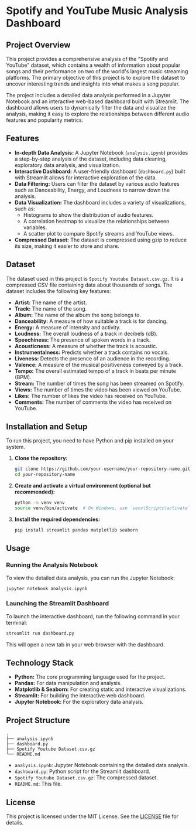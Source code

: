 # Spotify and YouTube Music Analysis Dashboard

## Project Overview

This project provides a comprehensive analysis of the "Spotify and YouTube" dataset, which contains a wealth of information about popular songs and their performance on two of the world's largest music streaming platforms. The primary objective of this project is to explore the dataset to uncover interesting trends and insights into what makes a song popular.

The project includes a detailed data analysis performed in a Jupyter Notebook and an interactive web-based dashboard built with Streamlit. The dashboard allows users to dynamically filter the data and visualize the analysis, making it easy to explore the relationships between different audio features and popularity metrics.

## Features

*   **In-depth Data Analysis:** A Jupyter Notebook (`analysis.ipynb`) provides a step-by-step analysis of the dataset, including data cleaning, exploratory data analysis, and visualization.
*   **Interactive Dashboard:** A user-friendly dashboard (`dashboard.py`) built with Streamlit allows for interactive exploration of the data.
*   **Data Filtering:** Users can filter the dataset by various audio features such as Danceability, Energy, and Loudness to narrow down the analysis.
*   **Data Visualization:** The dashboard includes a variety of visualizations, such as:
    *   Histograms to show the distribution of audio features.
    *   A correlation heatmap to visualize the relationships between variables.
    *   A scatter plot to compare Spotify streams and YouTube views.
*   **Compressed Dataset:** The dataset is compressed using gzip to reduce its size, making it easier to store and share.

## Dataset

The dataset used in this project is `Spotify Youtube Dataset.csv.gz`. It is a compressed CSV file containing data about thousands of songs. The dataset includes the following key features:

*   **Artist:** The name of the artist.
*   **Track:** The name of the song.
*   **Album:** The name of the album the song belongs to.
*   **Danceability:** A measure of how suitable a track is for dancing.
*   **Energy:** A measure of intensity and activity.
*   **Loudness:** The overall loudness of a track in decibels (dB).
*   **Speechiness:** The presence of spoken words in a track.
*   **Acousticness:** A measure of whether the track is acoustic.
*   **Instrumentalness:** Predicts whether a track contains no vocals.
*   **Liveness:** Detects the presence of an audience in the recording.
*   **Valence:** A measure of the musical positiveness conveyed by a track.
*   **Tempo:** The overall estimated tempo of a track in beats per minute (BPM).
*   **Stream:** The number of times the song has been streamed on Spotify.
*   **Views:** The number of times the video has been viewed on YouTube.
*   **Likes:** The number of likes the video has received on YouTube.
*   **Comments:** The number of comments the video has received on YouTube.

## Installation and Setup

To run this project, you need to have Python and pip installed on your system.

1.  **Clone the repository:**
    ```bash
    git clone https://github.com/your-username/your-repository-name.git
    cd your-repository-name
    ```

2.  **Create and activate a virtual environment (optional but recommended):**
    ```bash
    python -m venv venv
    source venv/bin/activate  # On Windows, use `venv\Scripts\activate`
    ```

3.  **Install the required dependencies:**
    ```bash
    pip install streamlit pandas matplotlib seaborn
    ```

## Usage

### Running the Analysis Notebook

To view the detailed data analysis, you can run the Jupyter Notebook:

```bash
jupyter notebook analysis.ipynb
```

### Launching the Streamlit Dashboard

To launch the interactive dashboard, run the following command in your terminal:

```bash
streamlit run dashboard.py
```

This will open a new tab in your web browser with the dashboard.

## Technology Stack

*   **Python:** The core programming language used for the project.
*   **Pandas:** For data manipulation and analysis.
*   **Matplotlib & Seaborn:** For creating static and interactive visualizations.
*   **Streamlit:** For building the interactive web dashboard.
*   **Jupyter Notebook:** For the exploratory data analysis.

## Project Structure

```
.
├── analysis.ipynb
├── dashboard.py
├── Spotify Youtube Dataset.csv.gz
└── README.md
```

*   `analysis.ipynb`: Jupyter Notebook containing the detailed data analysis.
*   `dashboard.py`: Python script for the Streamlit dashboard.
*   `Spotify Youtube Dataset.csv.gz`: The compressed dataset.
*   `README.md`: This file.

## License

This project is licensed under the MIT License. See the [LICENSE](LICENSE) file for details.

